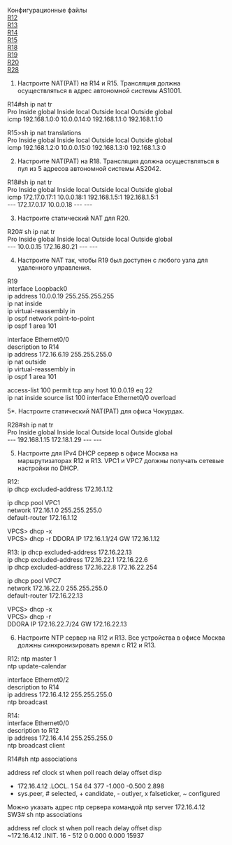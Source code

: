Конфигурационные файлы  
[R12](../Lab12/Configs/R12.txt)  
[R13](../Lab12/Configs/R13.txt)  
[R14](../Lab12/Configs/R14.txt)  
[R15](../Lab12/Configs/R15.txt)  
[R18](../Lab12/Configs/R18.txt)  
[R19](../Lab12/Configs/R19.txt)  
[R20](../Lab12/Configs/R20.txt)   
[R28](../Lab12/Configs/R28.txt) 


1. Настроите NAT(PAT) на R14 и R15. Трансляция должна осуществляться в адрес автономной системы AS1001. 

R14#sh ip nat tr  
Pro Inside global      Inside local       Outside local      Outside global  
icmp 192.168.1.0:0     10.0.0.14:0        192.168.1.1:0      192.168.1.1:0  

R15>sh ip nat translations  
Pro Inside global      Inside local       Outside local      Outside global  
icmp 192.168.1.2:0     10.0.0.15:0        192.168.1.3:0      192.168.1.3:0  

2. Настроите NAT(PAT) на R18. Трансляция должна осуществляться в пул из 5 адресов автономной системы AS2042.  

R18#sh ip nat tr  
Pro Inside global      Inside local       Outside local      Outside global  
icmp 172.17.0.17:1     10.0.0.18:1        192.168.1.5:1      192.168.1.5:1  
--- 172.17.0.17        10.0.0.18          ---                ---  

3. Настроите статический NAT для R20.  

R20# sh ip nat tr  
Pro Inside global      Inside local       Outside local      Outside global  
--- 10.0.0.15          172.16.80.21       ---                ---  

4. Настроите NAT так, чтобы R19 был доступен с любого узла для удаленного управления.  
 
 R19  
interface Loopback0  
 ip address 10.0.0.19 255.255.255.255  
 ip nat inside  
 ip virtual-reassembly in  
 ip ospf network point-to-point  
 ip ospf 1 area 101  


interface Ethernet0/0  
 description to R14  
 ip address 172.16.6.19 255.255.255.0  
 ip nat outside  
 ip virtual-reassembly in  
 ip ospf 1 area 101  

 access-list 100 permit tcp any host 10.0.0.19 eq 22   
ip nat inside source list 100 interface Ethernet0/0 overload  

5*. Настроите статический NAT(PAT) для офиса Чокурдах. 

R28#sh ip nat tr  
Pro Inside global      Inside local       Outside local      Outside global  
--- 192.168.1.15       172.18.1.29        ---                ---  


5. Настроите для IPv4 DHCP сервер в офисе Москва на маршрутизаторах R12 и R13. VPC1 и VPC7 должны получать сетевые настройки по DHCP.  

R12:  
ip dhcp excluded-address 172.16.1.12    

ip dhcp pool VPC1    
 network 172.16.1.0 255.255.255.0    
 default-router 172.16.1.12    

VPCS> dhcp -x  
VPCS> dhcp -r
DDORA IP 172.16.1.1/24 GW 172.16.1.12 

R13:
ip dhcp excluded-address 172.16.22.13  
ip dhcp excluded-address 172.16.22.1 172.16.22.6  
ip dhcp excluded-address 172.16.22.8 172.16.22.254  

ip dhcp pool VPC7  
 network 172.16.22.0 255.255.255.0  
 default-router 172.16.22.13  

VPCS> dhcp -x  
VPCS> dhcp -r  
DDORA IP 172.16.22.7/24 GW 172.16.22.13  

6. Настроите NTP сервер на R12 и R13. Все устройства в офисе Москва должны синхронизировать время с R12 и R13. 

R12: 
ntp master 1  
ntp update-calendar  

interface Ethernet0/2  
 description to R14  
 ip address 172.16.4.12 255.255.255.0  
 ntp broadcast  

R14:  
interface Ethernet0/0  
 description to R12  
 ip address 172.16.4.14 255.255.255.0  
 ntp broadcast client  

 R14#sh ntp associations

  address         ref clock       st   when   poll reach  delay  offset   disp  
* 172.16.4.12     .LOCL.           1     54     64   377 -1.000  -0.500  2.898  
 * sys.peer, # selected, + candidate, - outlyer, x falseticker, ~ configured  


Можно указать адрес ntp сервера командой ntp server 172.16.4.12  
SW3# sh ntp associations

  address         ref clock       st   when   poll reach  delay  offset   disp  
 ~172.16.4.12     .INIT.          16      -    512     0  0.000   0.000 15937  

   
 



















